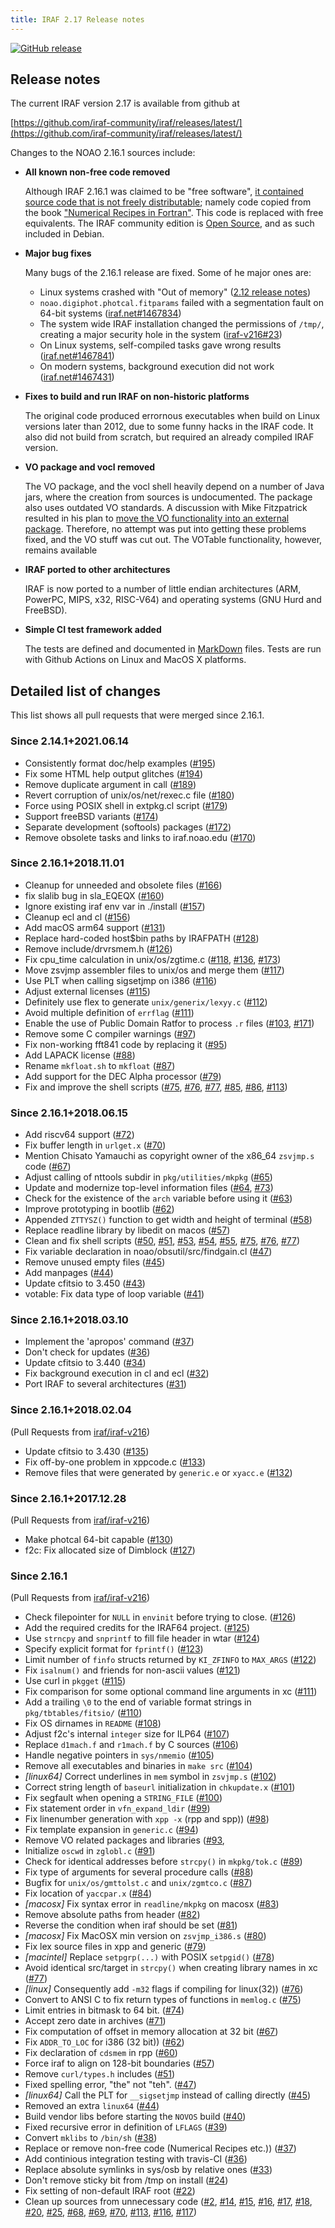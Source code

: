 ```yaml
---
title: IRAF 2.17 Release notes
---
```


[![GitHub release](https://img.shields.io/github/release/iraf-community/iraf.svg)](https://github.com/iraf-community/iraf/releases/latest)

## Release notes

The current IRAF version 2.17 is available from github at

[https://github.com/iraf-community/iraf/releases/latest/](https://github.com/iraf-community/iraf/releases/latest/)

Changes to the NOAO 2.16.1 sources include:

* __All known non-free code removed__

    Although IRAF 2.16.1 was claimed to be "free software", [it contained
    source code that is not freely distributable](iraf-v216/license-problems);
    namely code copied from the book ["Numerical Recipes in Fortran"](http://numerical.recipes/).
    This code is replaced with free equivalents. The IRAF community edition is
    [Open Source](https://opensource.org/docs/osd), and as such included in
    Debian.

* __Major bug fixes__

  Many bugs of the 2.16.1 release are fixed. Some of he major ones are:
  
   - Linux systems crashed with "Out of memory" 
     ([2.12 release notes](https://github.com/iraf-community/iraf/blob/9590f4/doc/notes.v212#L1065-L1075))
   - `noao.digiphot.photcal.fitparams` failed with a segmentation
     fault on 64-bit systems
     ([iraf.net#1467834](https://iraf.net/forum/viewtopic.php?showtopic=1467834))
   - The system wide IRAF installation changed the permissions of
     `/tmp/`, creating a major security hole in the system
     ([iraf-v216#23](https://iraf-community.github.io/iraf-v216/issues/23))
   - On Linux systems, self-compiled tasks gave wrong results
     ([iraf.net#1467841](https://iraf.net/forum/viewtopic.php?showtopic=1467841))
   - On modern systems, background execution did not work
     ([iraf.net#1467431](https://iraf.net/forum/viewtopic.php?showtopic=1467431))

* __Fixes to build and run IRAF on non-historic platforms__

  The original code produced errornous executables when build on Linux
  versions later than 2012, due to some funny hacks in the IRAF
  code. It also did not build from scratch, but required an already
  compiled IRAF version.

* __VO package and vocl removed__

    The VO package, and the vocl shell heavily depend on a number of
    Java jars, where the creation from sources is undocumented. The
    package also uses outdated VO standards. A discussion with Mike
    Fitzpatrick resulted in his plan to [move the VO functionality
    into an external package](iraf-v216/issues/90).
    Therefore, no attempt was put into getting these problems fixed,
    and the VO stuff was cut out.  The VOTable functionality, however,
    remains available

* __IRAF ported to other architectures__

    IRAF is now ported to a number of little endian architectures
    (ARM, PowerPC, MIPS, x32, RISC-V64) and operating systems (GNU Hurd and
    FreeBSD).

* __Simple CI test framework added__

    The tests are defined and documented in
    [MarkDown](https://github.com/iraf-community/iraf/blob/main/test/README.md)
    files. Tests are run with Github Actions on Linux and MacOS X platforms.

## Detailed list of changes

This list shows all pull requests that were merged since 2.16.1.

### Since 2.14.1+2021.06.14

* Consistently format doc/help examples
  ([#195](https://github.com/iraf-community/iraf/pull/195))
* Fix some HTML help output glitches
  ([#194](https://github.com/iraf-community/iraf/pull/194))
* Remove duplicate argument in call
  ([#189](https://github.com/iraf-community/iraf/pull/189))
* Revert corruption of unix/os/net/rexec.c file
  ([#180](https://github.com/iraf-community/iraf/pull/180))
* Force using POSIX shell in extpkg.cl script
  ([#179](https://github.com/iraf-community/iraf/pull/179))
* Support freeBSD variants
  ([#174](https://github.com/iraf-community/iraf/pull/174))
* Separate development (softools) packages
  ([#172](https://github.com/iraf-community/iraf/pull/172))
* Remove obsolete tasks and links to iraf.noao.edu
  ([#170](https://github.com/iraf-community/iraf/pull/170))


### Since 2.16.1+2018.11.01

 * Cleanup for unneeded and obsolete files
   ([#166](https://github.com/iraf-community/iraf/pull/166))
 * fix slalib bug in sla_EQEQX
   ([#160](https://github.com/iraf-community/iraf/pull/160))
 * Ignore existing iraf env var in ./install
   ([#157](https://github.com/iraf-community/iraf/pull/157))
 * Cleanup ecl and cl
   ([#156](https://github.com/iraf-community/iraf/pull/156))
 * Add macOS arm64 support
   ([#131](https://github.com/iraf-community/iraf/pull/131))
 * Replace hard-coded host$bin paths by IRAFPATH
   ([#128](https://github.com/iraf-community/iraf/pull/128))
 * Remove include/drvrsmem.h
   ([#126](https://github.com/iraf-community/iraf/pull/126))
 * Fix cpu_time calculation in unix/os/zgtime.c
   ([#118](https://github.com/iraf-community/iraf/pull/118),
    [#136](https://github.com/iraf-community/iraf/pull/136),
    [#173](https://github.com/iraf-community/iraf/pull/173))
 * Move zsvjmp assembler files to unix/os and merge them
   ([#117](https://github.com/iraf-community/iraf/pull/117))
 * Use PLT when calling sigsetjmp on i386
   ([#116](https://github.com/iraf-community/iraf/pull/116))
 * Adjust external licenses
   ([#115](https://github.com/iraf-community/iraf/pull/115))
 * Definitely use flex to generate `unix/generix/lexyy.c`
   ([#112](https://github.com/iraf-community/iraf/pull/112))
 * Avoid multiple definition of `errflag`
   ([#111](https://github.com/iraf-community/iraf/pull/111))
 * Enable the use of Public Domain Ratfor to process `.r` files
   ([#103](https://github.com/iraf-community/iraf/pull/103),
    [#171](https://github.com/iraf-community/iraf/pull/171))
 * Remove some C compiler warnings
   ([#97](https://github.com/iraf-community/iraf/pull/97))
 * Fix non-working fft841 code by replacing it
   ([#95](https://github.com/iraf-community/iraf/pull/95))
 * Add LAPACK license
   ([#88](https://github.com/iraf-community/iraf/pull/88))
 * Rename `mkfloat.sh` to `mkfloat`
   ([#87](https://github.com/iraf-community/iraf/pull/87))
 * Add support for the DEC Alpha processor
   ([#79](https://github.com/iraf-community/iraf/pull/79))
 * Fix and improve the shell scripts
   ([#75](https://github.com/iraf-community/iraf/pull/75),
    [#76](https://github.com/iraf-community/iraf/pull/76),
    [#77](https://github.com/iraf-community/iraf/pull/77),
    [#85](https://github.com/iraf-community/iraf/pull/85),
    [#86](https://github.com/iraf-community/iraf/pull/86),
    [#113](https://github.com/iraf-community/iraf/pull/113))


### Since 2.16.1+2018.06.15

* Add riscv64 support
  ([#72](https://github.com/iraf-community/iraf/pull/72))
* Fix buffer length in `urlget.x`
  ([#70](https://github.com/iraf-community/iraf/pull/70))
* Mention Chisato Yamauchi as copyright owner of the x86_64 `zsvjmp.s` code
  ([#67](https://github.com/iraf-community/iraf/pull/67))
* Adjust calling of nttools subdir in `pkg/utilities/mkpkg`
  ([#65](https://github.com/iraf-community/iraf/pull/65))
* Update and modernize top-level information files
  ([#64](https://github.com/iraf-community/iraf/pull/64),
   [#73](https://github.com/iraf-community/iraf/pull/73))
* Check for the existence of the `arch` variable before using it
  ([#63](https://github.com/iraf-community/iraf/pull/63))
* Improve prototyping in bootlib
  ([#62](https://github.com/iraf-community/iraf/pull/62))
* Appended `ZTTYSZ()` function to get width and height of terminal
  ([#58](https://github.com/iraf-community/iraf/pull/58))
* Replace readline library by libedit on macos
  ([#57](https://github.com/iraf-community/iraf/pull/57))
* Clean and fix shell scripts
  ([#50](https://github.com/iraf-community/iraf/pull/50),
   [#51](https://github.com/iraf-community/iraf/pull/51),
   [#53](https://github.com/iraf-community/iraf/pull/53),
   [#54](https://github.com/iraf-community/iraf/pull/54),
   [#55](https://github.com/iraf-community/iraf/pull/55),
   [#75](https://github.com/iraf-community/iraf/pull/75),
   [#76](https://github.com/iraf-community/iraf/pull/76),
   [#77](https://github.com/iraf-community/iraf/pull/77))
* Fix variable declaration in noao/obsutil/src/findgain.cl
  ([#47](https://github.com/iraf-community/iraf/pull/47))
* Remove unused empty files
  ([#45](https://github.com/iraf-community/iraf/pull/45))
* Add manpages
  ([#44](https://github.com/iraf-community/iraf/pull/44))
* Update cfitsio to 3.450
  ([#43](https://github.com/iraf-community/iraf/pull/43))
* votable: Fix data type of loop variable
  ([#41](https://github.com/iraf-community/iraf/pull/41))


### Since 2.16.1+2018.03.10

* Implement the 'apropos' command
  ([#37](https://github.com/iraf-community/iraf/pull/37))
* Don't check for updates
  ([#36](https://github.com/iraf-community/iraf/pull/36))
* Update cfitsio to 3.440
  ([#34](https://github.com/iraf-community/iraf/pull/34))
* Fix background execution in cl and ecl
  ([#32](https://github.com/iraf-community/iraf/pull/32))
* Port IRAF to several architectures
  ([#31](https://github.com/iraf-community/iraf/pull/31))
  

### Since 2.16.1+2018.02.04

(Pull Requests from
[iraf/iraf-v216](iraf-v216))

* Update cfitsio to 3.430
  ([#135](iraf-v216/issues/135))
* Fix off-by-one problem in xppcode.c
  ([#133](iraf-v216/issues/133))
* Remove files that were generated by `generic.e` or `xyacc.e`
  ([#132](iraf-v216/issues/132))

### Since 2.16.1+2017.12.28

(Pull Requests from
[iraf/iraf-v216](iraf-v216))

* Make photcal 64-bit capable
  ([#130](iraf-v216/issues/130))
* f2c: Fix allocated size of Dimblock
  ([#127](iraf-v216/issues/127))

### Since 2.16.1

(Pull Requests from
[iraf/iraf-v216](iraf-v216))

* Check filepointer for `NULL` in `envinit` before trying to close.
  ([#126](iraf-v216/issues/126))
* Add the required credits for the IRAF64 project.
  ([#125](iraf-v216/issues/125))
* Use `strncpy` and `snprintf` to fill file header in wtar
  ([#124](iraf-v216/issues/124))
* Specify explicit format for `fprintf()`
  ([#123](iraf-v216/issues/123))
* Limit number of `finfo` structs returned by `KI_ZFINFO` to `MAX_ARGS`
  ([#122](iraf-v216/issues/122))
* Fix `isalnum()` and friends for non-ascii values
  ([#121](iraf-v216/issues/121))
* Use curl in `pkgget`
  ([#115](iraf-v216/issues/115))
* Fix comparison for some optional command line arguments in xc
  ([#111](iraf-v216/issues/111))
* Add a trailing `\0` to the end of variable format strings in `pkg/tbtables/fitsio/`
  ([#110](iraf-v216/issues/110))
* Fix OS dirnames in `README`
  ([#108](iraf-v216/issues/108))
* Adjust f2c's internal `integer` size for ILP64
  ([#107](iraf-v216/issues/107))
* Replace `d1mach.f` and `r1mach.f` by C sources
  ([#106](iraf-v216/issues/106))
* Handle negative pointers in `sys/nmemio`
  ([#105](iraf-v216/issues/105))
* Remove all executables and binaries in `make src`
  ([#104](iraf-v216/issues/104))
* _[linux64]_ Correct underlines in `mem` symbol in `zsvjmp.s`
  ([#102](iraf-v216/issues/102))
* Correct string length of `baseurl` initialization in `chkupdate.x`
  ([#101](iraf-v216/issues/101))
* Fix segfault when opening a `STRING_FILE`
  ([#100](iraf-v216/issues/100))
* Fix statement order in `vfn_expand_ldir`
  ([#99](iraf-v216/issues/99))
* Fix linenumber generation with `xpp -x` (rpp and spp))
  ([#98](iraf-v216/issues/98))
* Fix template expansion in `generic.c`
  ([#94](iraf-v216/issues/94))
* Remove VO related packages and libraries
  ([#93](iraf-v216/issues/93),
* Initialize `oscwd` in `zglobl.c`
  ([#91](iraf-v216/issues/91))
* Check for identical addresses before `strcpy()` in `mkpkg/tok.c`
  ([#89](iraf-v216/issues/89))
* Fix type of arguments for several procedure calls
  ([#88](iraf-v216/issues/88))
* Bugfix for `unix/os/gmttolst.c` and `unix/zgmtco.c`
  ([#87](iraf-v216/issues/87))
* Fix location of `yaccpar.x`
  ([#84](iraf-v216/issues/84))
* _[macosx]_ Fix syntax error in `readline/mkpkg` on macosx
  ([#83](iraf-v216/issues/83))
* Remove absolute paths from header
  ([#82](iraf-v216/issues/82))
* Reverse the condition when iraf should be set
  ([#81](iraf-v216/issues/81))
* _[macosx]_ Fix MacOSX min version on `zsvjmp_i386.s`
  ([#80](iraf-v216/issues/80))
* Fix lex source files in xpp and generic
  ([#79](iraf-v216/issues/79))
* _[macintel]_ Replace `setpgrp(...)` with POSIX `setpgid()`
  ([#78](iraf-v216/issues/78))
* Avoid identical src/target in `strcpy()` when creating library names in xc
  ([#77](iraf-v216/issues/77))
* _[linux]_ Consequently add `-m32` flags if compiling for linux(32))
  ([#76](iraf-v216/issues/76))
* Convert to ANSI C to fix return types of functions in `memlog.c`
  ([#75](iraf-v216/issues/75))
* Limit entries in bitmask to 64 bit.
  ([#74](iraf-v216/issues/74))
* Accept zero date in archives
  ([#71](iraf-v216/issues/71))
* Fix computation of offset in memory allocation at 32 bit
  ([#67](iraf-v216/issues/67))
* Fix `ADDR_TO_LOC` for i386 (32 bit))
  ([#62](iraf-v216/issues/62))
* Fix declaration of `cdsmem` in rpp
  ([#60](iraf-v216/issues/60))
* Force iraf to align on 128-bit boundaries
  ([#57](iraf-v216/issues/57))
* Remove `curl/types.h` includes
  ([#51](iraf-v216/issues/51))
* Fixed spelling error, "the" not "teh".
  ([#47](iraf-v216/issues/47))
* _[linux64]_ Call the PLT for `__sigsetjmp` instead of calling directly
  ([#45](iraf-v216/issues/45))
* Removed an extra `linux64`
  ([#44](iraf-v216/issues/44))
* Build vendor libs before starting the `NOVOS` build
  ([#40](iraf-v216/issues/40))
* Fixed recursive error in definition of `LFLAGS`
  ([#39](iraf-v216/issues/39))
* Convert `mklibs` to `/bin/sh`
  ([#38](iraf-v216/issues/38))
* Replace or remove non-free code (Numerical Recipes etc.))
  ([#37](iraf-v216/issues/37))
* Add continious integration testing with travis-CI
  ([#36](iraf-v216/issues/36))
* Replace absolute symlinks in sys/osb by relative ones
  ([#33](iraf-v216/issues/33))
* Don't remove sticky bit from /tmp on install
  ([#24](iraf-v216/issues/24))
* Fix setting of non-default IRAF root
  ([#22](iraf-v216/issues/22))
* Clean up sources from unnecessary code
  ([#2](iraf-v216/issues/2),
  [#14](iraf-v216/issues/14),
  [#15](iraf-v216/issues/15),
  [#16](iraf-v216/issues/16),
  [#17](iraf-v216/issues/17),
  [#18](iraf-v216/issues/18),
  [#20](iraf-v216/issues/20),
  [#25](iraf-v216/issues/25),
  [#68](iraf-v216/issues/68),
  [#69](iraf-v216/issues/69),
  [#70](iraf-v216/issues/70),
  [#113](iraf-v216/issues/113),
  [#116](iraf-v216/issues/116),
  [#117](iraf-v216/issues/117))
  

